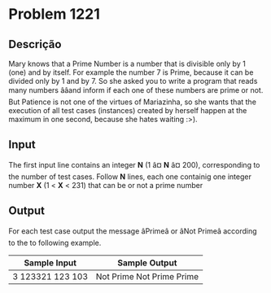 # Problem 1221

Descrição
----------

Mary knows that a Prime Number is a number that is divisible only by 1 (one) and by itself. For example the number 7 is Prime, because it can be divided only by 1 and by 7. So she asked you to write a program that reads many numbers ââand inform if each one of these numbers are prime or not. But Patience is not one of the virtues of Mariazinha, so she wants that the execution of all test cases (instances) created by herself happen at the maximum in one second, because she hates waiting :>).

Input
-----

The first input line contains an integer **N** (1 â¤ **N** â¤ 200), corresponding to the number of test cases. Follow **N**  lines, each one containig one integer number **X** (1 < **X** < 231) that can be or not a prime number

Output
------

For each test case output the message âPrimeâ or âNot Primeâ according to the to following example.


| Sample Input | Sample Output |
| --- | --- |
| 3 123321 123 103 | Not Prime Not Prime Prime |

